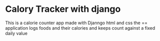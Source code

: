 # Calory Tracker with django
This is a calorie counter app made with Djanngo html and css
the == application logs foods and their calories and keeps count against a fixed daily value